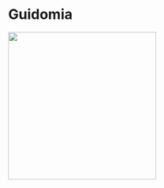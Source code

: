 # Guidomia

<img src="https://user-images.githubusercontent.com/97938102/150694077-68952203-b1d6-4f4e-ac58-82e6a187a320.png" width="300">

